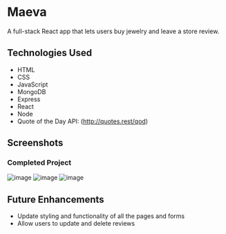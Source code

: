 # Maeva
A full-stack React app that lets users buy jewelry and leave a store review.  

## Technologies Used

- HTML
- CSS
- JavaScript
- MongoDB 
- Express
- React
- Node
- Quote of the Day API: (http://quotes.rest/qod)


## Screenshots

### Completed Project
![image](https://i.imgur.com/ZoYvkYw.png)
![image](https://i.imgur.com/IG1dNI6.png)
![image](https://i.imgur.com/1z63htY.png)



## Future Enhancements
- Update styling and functionality of all the pages and forms
- Allow users to update and delete reviews
